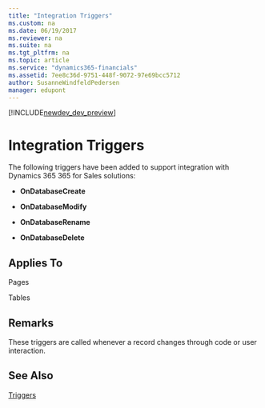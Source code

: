 ```yaml
---
title: "Integration Triggers"
ms.custom: na
ms.date: 06/19/2017
ms.reviewer: na
ms.suite: na
ms.tgt_pltfrm: na
ms.topic: article
ms.service: "dynamics365-financials"
ms.assetid: 7ee8c36d-9751-448f-9072-97e69bcc5712
author: SusanneWindfeldPedersen
manager: edupont
---
```


[!INCLUDE[newdev_dev_preview](../includes/newdev_dev_preview.md)]

# Integration Triggers
The following triggers have been added to support integration with Dynamics 365 365 for Sales solutions:  

-   **OnDatabaseCreate**  

-   **OnDatabaseModify**  

-   **OnDatabaseRename**  

-   **OnDatabaseDelete**  

## Applies To  
 Pages  

 Tables  

## Remarks  
 These triggers are called whenever a record changes through code or user interaction.  

## See Also  
 [Triggers](devenv-triggers.md)  
